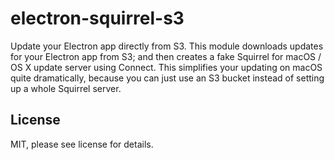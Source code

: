 # electron-squirrel-s3
Update your Electron app directly from S3. This module downloads updates for your Electron app from S3; and then creates a fake Squirrel for macOS / OS X update server using Connect. This simplifies your updating on macOS quite dramatically, because you can just use an S3 bucket instead of setting up a whole Squirrel server.

## License
MIT, please see license for details.
